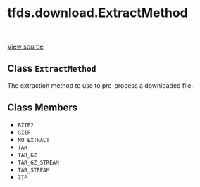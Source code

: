<div itemscope itemtype="http://developers.google.com/ReferenceObject">
<meta itemprop="name" content="tfds.download.ExtractMethod" />
<meta itemprop="path" content="Stable" />
<meta itemprop="property" content="BZIP2"/>
<meta itemprop="property" content="GZIP"/>
<meta itemprop="property" content="NO_EXTRACT"/>
<meta itemprop="property" content="TAR"/>
<meta itemprop="property" content="TAR_GZ"/>
<meta itemprop="property" content="TAR_GZ_STREAM"/>
<meta itemprop="property" content="TAR_STREAM"/>
<meta itemprop="property" content="ZIP"/>
</div>

# tfds.download.ExtractMethod

<!-- Insert buttons and diff -->

<table class="tfo-notebook-buttons tfo-api" align="left">
</table>

<a target="_blank" href="https://github.com/tensorflow/datasets/tree/master/tensorflow_datasets/core/download/resource.py">View
source</a>

<!-- Equality marker -->

## Class `ExtractMethod`

The extraction method to use to pre-process a downloaded file.

<!-- Placeholder for "Used in" -->

## Class Members

*   `BZIP2` <a id="BZIP2"></a>
*   `GZIP` <a id="GZIP"></a>
*   `NO_EXTRACT` <a id="NO_EXTRACT"></a>
*   `TAR` <a id="TAR"></a>
*   `TAR_GZ` <a id="TAR_GZ"></a>
*   `TAR_GZ_STREAM` <a id="TAR_GZ_STREAM"></a>
*   `TAR_STREAM` <a id="TAR_STREAM"></a>
*   `ZIP` <a id="ZIP"></a>
